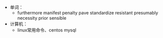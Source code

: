 - 单词：
	- furthermore
	  manifest
	  penalty
	  pave
	  standardize
	  resistant
	  presumably
	  necessity
	  prior
	  sensible
- 计算机：
	- linux常用命令、centos mysql